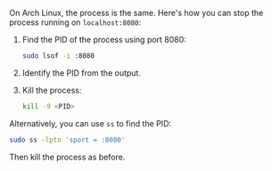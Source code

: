 On Arch Linux, the process is the same. Here's how you can stop the process running on `localhost:8080`:

1. Find the PID of the process using port 8080:
   ```bash
   sudo lsof -i :8080
   ```

2. Identify the PID from the output.

3. Kill the process:
   ```bash
   kill -9 <PID>
   ```

Alternatively, you can use `ss` to find the PID:
```bash
sudo ss -lptn 'sport = :8080'
```

Then kill the process as before.
